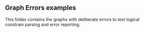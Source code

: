 ## Graph Errors examples

This folder contains the graphs with deliberate errors to test logical constrain parsing and error reporting.